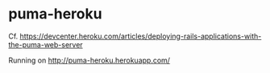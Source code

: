 puma-heroku
===========

Cf. https://devcenter.heroku.com/articles/deploying-rails-applications-with-the-puma-web-server

Running on http://puma-heroku.herokuapp.com/

